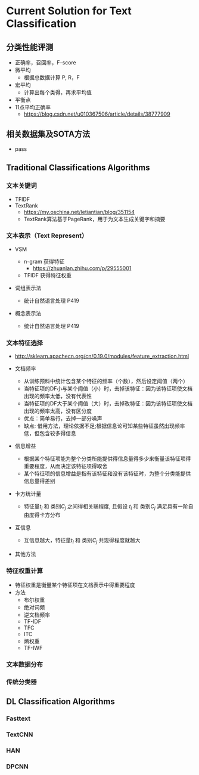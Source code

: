# Current Solution for Text Classification

## 分类性能评测
+ 正确率，召回率，F-score
+ 微平均
	+ 根据总数据计算 P, R，F
+ 宏平均
	+ 计算出每个类得，再求平均值
+ 平衡点
+ 11点平均正确率
	+ https://blog.csdn.net/u010367506/article/details/38777909

## 相关数据集及SOTA方法
- pass


## Traditional Classifications Algorithms

### 文本关键词
+ TFIDF
+ TextRank
	+ https://my.oschina.net/letiantian/blog/351154
	+ TextRank算法基于PageRank，用于为文本生成关键字和摘要

### 文本表示（Text Represent）
+ VSM
    + n-gram 获得特征
        + https://zhuanlan.zhihu.com/p/29555001
    + TFIDF 获得特征权重

+ 词组表示法
	+ 统计自然语言处理 P419

+ 概念表示法
	+ 统计自然语言处理 P419

### 文本特征选择
+ http://sklearn.apachecn.org/cn/0.19.0/modules/feature_extraction.html
+ 文档频率
	+ 从训练预料中统计包含某个特征的频率（个数），然后设定阈值（两个）
	+ 当特征项的DF小与某个阈值（小）时，去掉该特征：因为该特征项使文档出现的频率太低，没有代表性
	+ 当特征项的DF大于某个阈值（大）时，去掉改特征：因为该特征项使文档出现的频率太高，没有区分度
	+ 优点：简单易行，去掉一部分噪声
	+ 缺点: 借用方法，理论依据不足;根据信息论可知某些特征虽然出现频率低，但包含较多得信息
+ 信息增益
	+ 根据某个特征项能为整个分类所能提供得信息量得多少来衡量该特征项得重要程度，从而决定该特征项得取舍
	+ 某个特征项的信息增益是指有该特征和没有该特征时，为整个分类能提供信息量得差别
+ 卡方统计量
	+ 特征量$t_i$ 和 类别$C_j$ 之间得相关联程度, 且假设 $t_i$ 和 类别$C_j$ 满足具有一阶自由度得卡方分布
+ 互信息
	+ 互信息越大，特征量$t_i$ 和 类别$C_j$ 共现得程度就越大

+ 其他方法


### 特征权重计算
+ 特征权重是衡量某个特征项在文档表示中得重要程度
+ 方法
	+ 布尔权重
	+ 绝对词频
	+ 逆文档频率
	+ TF-IDF
	+ TFC
	+ ITC
	+ 熵权重
	+ TF-IWF

### 文本数据分布

### 传统分类器

## DL Classification Algorithms
### Fasttext
### TextCNN
### HAN
### DPCNN
### 

